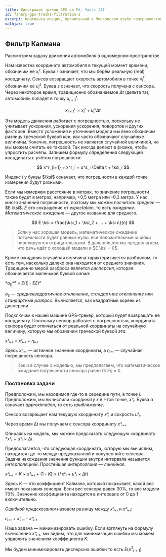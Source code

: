 ```yaml
---
title: Фильтрация треков GPS на F#, Часть III
id: fsharp-gps-tracks-filtration-2
excerpt: Фрагменты лекции, прочитанной в Московском клубе программистов 21 февраля 2019 года.
mathjax: true
---
```


## Фильтр Калмана

Рассмотрим задачу движения автомобиля в одномерном пространстве.

Нам известна координата автомобиля в текущий момент времени, обозначим её $x^r_i$. Буква $r$ означает, что мы берём реальную (real) координату. Сенсор возвращает скорость автомобиля в точке $x^r_i$, обозначим её $u^s_i$. Буква $s$ означает, что скорость получена с сенсора. Через некоторое время, традиционно обозначаемое $\Delta t$ (дельта тэ), автомобиль попадёт в точку $x^r_{i+1}$:

$$
x^r_{i+1} = x^r_i + u^s_i \Delta t
$$

Эта модель движения работает с погрешностью, поскольку не учитывает ускорения, ускорения ускорения, поворотов и других факторов. Вместо усложения и уточнения модели мы явно обозначим разницу греческой буквой *кси*, как часто обозначают случайные величины. Конечно, погрешность не является случайной величиной, но мы можем считать её таковой. Так иногда делают в физике, чтобы упростить расчёты. Запишем формулу определения следующей координаты с учётом погрешности:

$$
x^r_{i+1} = x^r_i + u^s_i \Delta t + \ksi_i
$$

Индекс $i$ у буквы $\ksi$ означает, что погрешности в каждой точке измерения будут разными.

Если мы измеряем расстояние в метрах, то значение погрешности также будет в метрах, например, +0,5 метра или -0,3 метра. У нас много значений погрешности, поэтому мы можем посчитать *среднее*&nbsp;&mdash; $E \ksi$. $E$ это сокращение от *expectation*, то есть *ожидание*. *Математическое ожидание*&nbsp;&mdash; другое название для среднего.

$$
E \ksi = \frac{\ksi_1 + \ksi_2 + ... + \ksi n}{n}
$$

> Если у нас хорошая модель, математическое ожидание погрешности будет равным нулю: все положительные ошибки нивелируются отрицательными. В дальнейшем мы предполагаем, что речь идёт о хорошей модели и $E \ksi = 0$.

Кроме ожидания случайная величина характеризиуется разбросом, то есть тем, насколько далеко она находится от среднего значения. Традиционно мерой разброса является *дисперсия*, которая обозначается маленькой буквой *сигма*:

*σ<sub>ξ</sub>*² = *E*(*ξ* - *Eξ*)²

*σ<sub>ξ</sub>*&nbsp;&mdash; *среднеквадратичное отклонение*, *стандартное отклонение* или *стандартный разброс*. Вычисляется, как квадратный корень из дисперсии.

Подключим к нашей машине GPS-трекер, который будет возвращать её координату. Поскольку сенсор работает с погрешностью, координата сенсора будет отличаться от реальной координаты на случайную величину, которую мы обозначим греческой буквой *эта*.

*xˢᵢ₊₁* = *xʳᵢ₊₁* + *ηᵢ₊₁*

Здесь *xʳᵢ₊₁*&nbsp;&mdash; истинное значение координаты, а *ηᵢ₊₁*&nbsp;&mdash; случайная погрешность сенсора.

> Как и в случае с моделью, мы предполагаем, что математическое ожидание погрешности сенсора равно 0: *Eη* = 0.

### Постановка задачи

Предположим, мы находимся где-то в середине пути, в точке *i*. Предположим, мы вычислили координату *x* в *i*-той точке, *xᵃᵢ*.
Буква *a* означает *approximation*, то есть *приближение*.

Сенсор возвращает нам текущую координату *xˢᵢ* и сокрость *uˢᵢ*.

Через время Δt мы получаем с сенсора координату *xˢᵢ₊₁*.

Опираясь на модель, мы можем предсказать следующую координату: *xᵃᵢ + *uˢᵢ* × *Δt*.

Предполагается, что следующая координата, которую мы вычислим, находится где-то между предсказанной и полученной с сенсора. Задача нахождения значения функции внутри интервала назыается *интерполяцией*. Простейшая интерполяция&nbsp;&mdash; *линейная*.

*xᵃᵢ₊₁* = *K* × *xˢᵢ₊₁* + (1 - *K*) × (*xᵃᵢ + *uˢᵢ* × *Δt*)

Здесь *K*&nbsp;&mdash; это коэффициент Калмана, который показывает, какой *вес* имеют показания сенсора. Если вес сенсора равен 30%, то вес модели 70%. Значение коэффициента находится в интервале от 0 до 1 включительно.

*Ошибкой предсказания* назовём разницу между *xʳᵢ₊₁* и *xᵃᵢ₊₁*:

*eᵢ₊₁* + *xʳᵢ₊₁* - *xᵃᵢ₊₁*

Наша задача&nbsp;&mdash; минимизировать ошибку. Если взглянуть на формулу вычисления *xᵃᵢ₊₁*, мы видим, что для минимизации ошибки мы можем управлять значением коэффициента *K*.

Мы будем минимизировать дисперсию ошибки то есть *E*(*e*<sup>2</sup><sub>i + 1</sub>)

